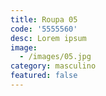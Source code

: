 ```yaml
---
title: Roupa 05
code: '5555560'
desc: Lorem ipsum
image:
  - /images/05.jpg
category: masculino
featured: false
---
```

